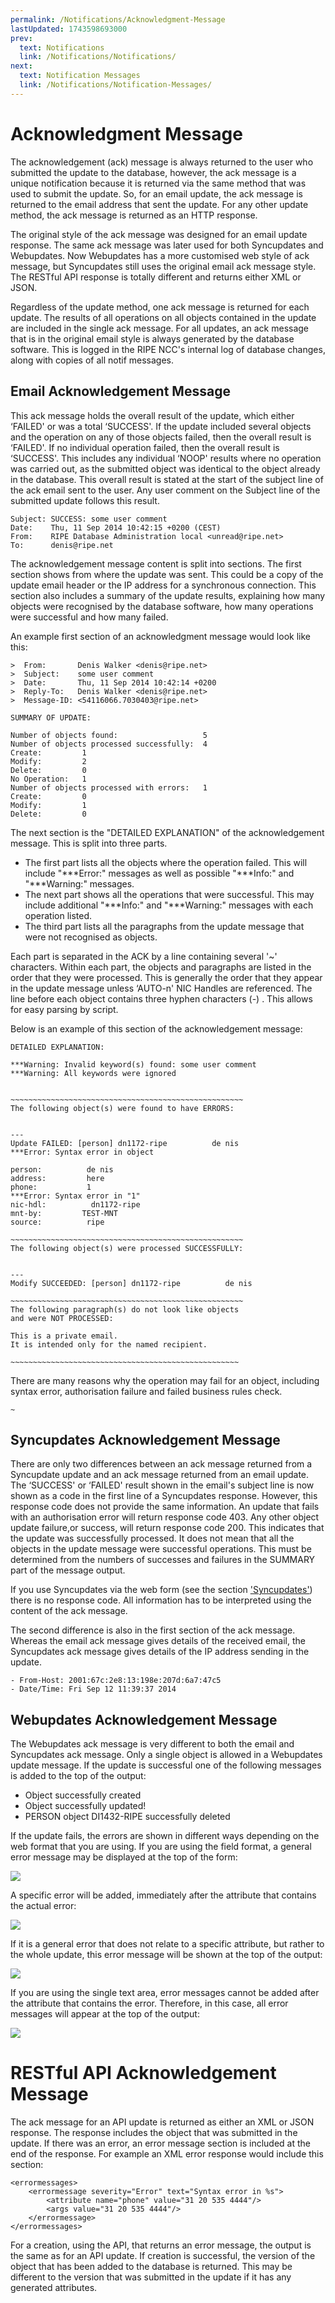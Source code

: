 ```yaml
---
permalink: /Notifications/Acknowledgment-Message
lastUpdated: 1743598693000
prev:
  text: Notifications
  link: /Notifications/Notifications/
next:
  text: Notification Messages
  link: /Notifications/Notification-Messages/
---
```


# Acknowledgment Message

The acknowledgement (ack) message is always returned to the user who submitted the update to the database, however, the ack message is a unique notification because it is returned via the same method that was used to submit the update. So, for an email update, the ack message is returned to the email address that sent the update. For any other update method, the ack message is returned as an HTTP response.

The original style of the ack message was designed for an email update response. The same ack message was later used for both Syncupdates and Webupdates. Now Webupdates has a more customised web style of ack message, but Syncupdates still uses the original email ack message style. The RESTful API response is totally different and returns either XML or JSON.

Regardless of the update method, one ack message is returned for each update. The results of all operations on all objects contained in the update are included in the single ack message. For all updates, an ack message that is in the original email style is always generated by the database software. This is logged in the RIPE NCC's internal log of database changes, along with copies of all notif messages.



## Email Acknowledgement Message

This ack message holds the overall result of the update, which either ‘FAILED' or was a total ‘SUCCESS'. If the update included several objects and the operation on any of those objects failed, then the overall result is ‘FAILED'. If no individual operation failed, then the overall result is ‘SUCCESS'. This includes any individual ‘NOOP' results where no operation was carried out, as the submitted object was identical to the object already in the database. This overall result is stated at the start of the subject line of the ack email sent to the user. Any user comment on the Subject line of the submitted update follows this result.

    Subject: SUCCESS: some user comment
    Date:    Thu, 11 Sep 2014 10:42:15 +0200 (CEST)
    From:    RIPE Database Administration local <unread@ripe.net>
    To:      denis@ripe.net

The acknowledgement message content is split into sections. The first section shows from where the update was sent. This could be a copy of the update email header or the IP address for a synchronous connection. This section also includes a summary of the update results, explaining how many objects were recognised by the database software, how many operations were successful and how many failed.

An example first section of an acknowledgment message would look like this:

    >  From:       Denis Walker <denis@ripe.net>
    >  Subject:    some user comment
    >  Date:       Thu, 11 Sep 2014 10:42:14 +0200
    >  Reply-To:   Denis Walker <denis@ripe.net>
    >  Message-ID: <54116066.7030403@ripe.net>

    SUMMARY OF UPDATE:

    Number of objects found:                   5
    Number of objects processed successfully:  4
    Create:         1
    Modify:         2
    Delete:         0
    No Operation:   1
    Number of objects processed with errors:   1
    Create:         0
    Modify:         1
    Delete:         0

The next section is the "DETAILED EXPLANATION" of the acknowledgement message. This is split into three parts.

* The first part lists all the objects where the operation failed. This will include "***Error:" messages as well as possible "***Info:" and "***Warning:" messages.
* The next part shows all the operations that were successful. This may include additional "***Info:" and "***Warning:" messages with each operation listed.
* The third part lists all the paragraphs from the update message that were not recognised as objects.

Each part is separated in the ACK by a line containing several '~' characters. Within each part, the objects and paragraphs are listed in the order that they were processed. This is generally the order that they appear in the update message unless ‘AUTO-n' NIC Handles are referenced. The line before each object contains three hyphen characters (-) . This allows for easy parsing by script.

Below is an example of this section of the acknowledgement message:

    DETAILED EXPLANATION: 

    ***Warning: Invalid keyword(s) found: some user comment
    ***Warning: All keywords were ignored
    
        
    ~~~~~~~~~~~~~~~~~~~~~~~~~~~~~~~~~~~~~~~~~~~~~~~~~~~~
    The following object(s) were found to have ERRORS:      


    ---
    Update FAILED: [person] dn1172-ripe          de nis
    ***Error: Syntax error in object

    person:          de nis
    address:         here
    phone:           1
    ***Error: Syntax error in "1"
    nic-hdl:          dn1172-ripe
    mnt-by:         TEST-MNT
    source:          ripe

    ~~~~~~~~~~~~~~~~~~~~~~~~~~~~~~~~~~~~~~~~~~~~~~~~~~~~
    The following object(s) were processed SUCCESSFULLY:


    ---
    Modify SUCCEEDED: [person] dn1172-ripe          de nis

    ~~~~~~~~~~~~~~~~~~~~~~~~~~~~~~~~~~~~~~~~~~~~~~~~~~~~
    The following paragraph(s) do not look like objects
    and were NOT PROCESSED:

    This is a private email.
    It is intended only for the named recipient.

    ~~~~~~~~~~~~~~~~~~~~~~~~~~~~~~~~~~~~~~~~~~~~~~~~~~~

There are many reasons why the operation may fail for an object, including syntax error, authorisation failure and failed business rules check.

    ~



## Syncupdates Acknowledgement Message

There are only two differences between an ack message returned from a Syncupdate update and an ack message returned from an email update. The ‘SUCCESS' or ‘FAILED' result shown in the email's subject line is now shown as a code in the first line of a Syncupdates response. However, this response code does not provide the same information. An update that fails with an authorisation error will return response code 403. Any other object update failure,or success, will return response code 200. This indicates that the update was successfully processed. It does not mean that all the objects in the update message were successful operations. This must be determined from the numbers of successes and failures in the SUMMARY part of the message output.

If you use Syncupdates via the web form (see the section ['Syncupdates'](../Update-Methods/Syncupdates/#syncupdates)) there is no response code. All information has to be interpreted using the content of the ack message.

The second difference is also in the first section of the ack message. Whereas the email ack message gives details of the received email, the Syncupdates ack message gives details of the IP address sending in the update.

    - From-Host: 2001:67c:2e8:13:198e:207d:6a7:47c5
    - Date/Time: Fri Sep 12 11:39:37 2014


## Webupdates Acknowledgement Message

The Webupdates ack message is very different to both the email and Syncupdates ack message. Only a single object is allowed in a Webupdates update message. If the update is successful one of the following messages is added to the top of the output:

* Object successfully created
* Object successfully updated!
* PERSON object DI1432-RIPE successfully deleted

If the update fails, the errors are shown in different ways depending on the web format that you are using. If you are using the field format, a general error message may be displayed at the top of the form:

![](/imgs/9.1.31.png)

A specific error will be added, immediately after the attribute that contains the actual error:

![](/imgs/9.1.32.png)

If it is a general error that does not relate to a specific attribute, but rather to the whole update, this error message will be shown at the top of the output:

![](/imgs/9.1.34.png)

If you are using the single text area, error messages cannot be added after the attribute that contains the error. Therefore, in this case, all error messages will appear at the top of the output:

![](/imgs/9.1.35.png)




# RESTful API Acknowledgement Message

The ack message for an API update is returned as either an XML or JSON response. The response includes the object that was submitted in the update. If there was an error, an error message section is included at the end of the response. For example an XML error response would include this section:

    <errormessages>
        <errormessage severity="Error" text="Syntax error in %s">
            <attribute name="phone" value="31 20 535 4444"/>
            <args value="31 20 535 4444"/>
        </errormessage>
    </errormessages>

For a creation, using the API, that returns an error message, the output is the same as for an API update. If creation is successful, the version of the object that has been added to the database is returned. This may be different to the version that was submitted in the update if it has any generated attributes.



